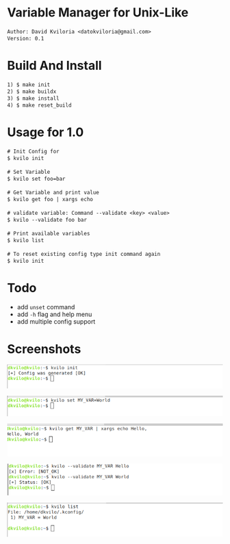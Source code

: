 # Variable Manager for Unix-Like
    Author: David Kviloria <datokviloria@gmail.com>
    Version: 0.1

# Build And Install

```
1) $ make init
2) $ make buildx
3) $ make install
4) $ make reset_build
```

# Usage for 1.0

    # Init Config for
    $ kvilo init

    # Set Variable
    $ kvilo set foo=bar

    # Get Variable and print value
    $ kvilo get foo | xargs echo

    # validate variable: Command --validate <key> <value>
    $ kvilo --validate foo bar

    # Print available variables
    $ kvilo list

    # To reset existing config type init command again
    $ kvilo init


# Todo
- add ``unset`` command
- add ``-h`` flag and help menu
- add multiple config support

# Screenshots
![Init Command](https://raw.githubusercontent.com/dkvilo/kvilo/master/Screenshot/init.png)

![Set Variable](https://raw.githubusercontent.com/dkvilo/kvilo/master/Screenshot/set.png)

![Get Value](https://raw.githubusercontent.com/dkvilo/kvilo/master/Screenshot/get.png)

![Valdiate Variable Value](https://raw.githubusercontent.com/dkvilo/kvilo/master/Screenshot/validate.png)

![List Variables](https://raw.githubusercontent.com/dkvilo/kvilo/master/Screenshot/list.png)

